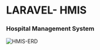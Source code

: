 
# LARAVEL- HMIS
### Hospital Management System

![HMIS-ERD](https://github.com/mwenyoa/laravel-hmis/assets/28694196/ab79e6f7-69e7-4372-b31f-26a3dbc803e4)
